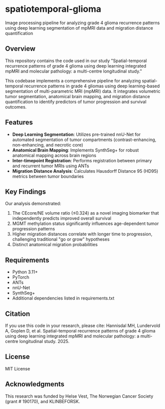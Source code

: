 # spatiotemporal-glioma

Image processing pipeline for analyzing grade 4 glioma recurrence patterns using deep learning segmentation of mpMRI data and migration distance quantification

## Overview

This repository contains the code used in our study "Spatial-temporal recurrence patterns of grade 4 glioma using deep learning integrated mpMRI and molecular pathology: a multi-centre longitudinal study."

This codebase implements a comprehensive pipeline for analyzing spatial-temporal recurrence patterns in grade 4 gliomas using deep learning-based segmentation of multi-parametric MRI (mpMRI) data. It integrates volumetric tumor segmentation, anatomical brain mapping, and migration distance quantification to identify predictors of tumor progression and survival outcomes.

## Features

- **Deep Learning Segmentation**: Utilizes pre-trained nnU-Net for automated segmentation of tumor compartments (contrast-enhancing, non-enhancing, and necrotic core)
- **Anatomical Brain Mapping**: Implements SynthSeg+ for robust anatomical mapping across brain regions
- **Inter-timepoint Registration**: Performs registration between primary and recurrent tumor MRIs using ANTs
- **Migration Distance Analysis**: Calculates Hausdorff Distance 95 (HD95) metrics between tumor boundaries

## Key Findings

Our analysis demonstrated:
1. The CEcore/NE volume ratio (≤0.324) as a novel imaging biomarker that independently predicts improved overall survival
2. MGMT methylation status significantly influences age-dependent tumor progression patterns
3. Higher migration distances correlate with longer time to progression, challenging traditional "go or grow" hypotheses
4. Distinct anatomical migration probabilities 

## Requirements

- Python 3.11+
- PyTorch
- ANTs
- nnU-Net
- SynthSeg+
- Additional dependencies listed in requirements.txt

## Citation

If you use this code in your research, please cite:
Hannisdal MH, Lundervold A, Goplen D, et al. Spatial-temporal recurrence patterns of grade 4 glioma using
deep learning integrated mpMRI and molecular pathology: a multi-centre longitudinal study. 2025.

## License

MIT License

## Acknowledgments

This research was funded by Helse Vest, The Norwegian Cancer Society (grant # 190170), and KLINBEFORSK.
